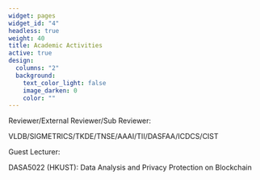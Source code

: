 ```yaml
---
widget: pages
widget_id: "4"
headless: true
weight: 40
title: Academic Activities
active: true
design:
  columns: "2"
  background:
    text_color_light: false
    image_darken: 0
    color: ""
---
```

Reviewer/External Reviewer/Sub Reviewer: 

  VLDB/SIGMETRICS/TKDE/TNSE/AAAI/TII/DASFAA/ICDCS/CIST

Guest Lecturer: 

  DASA5022 (HKUST): Data Analysis and Privacy Protection on Blockchain
